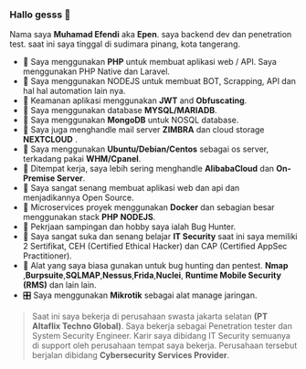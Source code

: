 ### Hallo gesss 👋
Nama saya **Muhamad Efendi** aka **Epen**. saya backend dev dan penetration test.
saat ini saya tinggal di sudimara pinang, kota tangerang.


- 🐘 Saya menggunakan **PHP** untuk membuat aplikasi web / API. Saya menggunakan PHP Native dan Laravel.
- 🐹 Saya menggunakan NODEJS untuk membuat BOT, Scrapping, API dan hal hal automation lain nya.
- 🔐 Keamanan aplikasi menggunakan **JWT** and **Obfuscating**.
- 🥞 Saya menggunakan database **MYSQL/MARIADB**.
- 🥞 Saya menggunakan **MongoDB** untuk NOSQL database.
- 🐧 Saya juga menghandle mail server **ZIMBRA** dan cloud storage **NEXTCLOUD** .
- 🐧 Saya menggunakan **Ubuntu/Debian/Centos** sebagai os server, terkadang pakai **WHM/Cpanel**.
- 🐧 Ditempat kerja, saya lebih sering menghandle **AlibabaCloud** dan **On-Premise Server**.
- 🐧 Saya sangat senang membuat aplikasi web dan api dan menjadikannya Open Source.
- 📶 Microservices proyek menggunakan **Docker** dan  sebagian besar menggunakan stack **PHP** **NODEJS**.
- 🔐 Pekrjaan sampingan dan hobby saya ialah Bug Hunter.
- 🔐 Saya sangat suka dan senang belajar **IT Security** saat ini saya memiliki 2 Sertifikat, CEH (Certified Ethical Hacker) dan CAP (Certified AppSec Practitioner).
- 🔐 Alat yang saya biasa gunakan untuk bug hunting dan pentest. **Nmap** ,**Burpsuite**,**SQLMAP**,**Nessus**,**Frida**,**Nuclei**, **Runtime Mobile Security (RMS)** dan lain lain.
- 🎛 Saya menggunakan **Mikrotik** sebagai alat manage jaringan.


 > Saat ini saya bekerja di perusahaan swasta jakarta selatan **(PT Altaflix Techno Global)**.
 > Saya bekerja sebagai Penetration tester dan System Security Engineer.
 > Karir saya dibidang IT Security semuanya di support oleh perusahaan tempat saya bekerja. Perusahaan tersebut berjalan dibidang **Cybersecurity Services Provider**.

<!--
**mfndi/mfndi** is a ✨ _special_ ✨ repository because its `README.md` (this file) appears on your GitHub profile.

Here are some ideas to get you started:

- 🔭 I’m currently working on ...
- 🌱 I’m currently learning ...
- 👯 I’m looking to collaborate on ...
- 🤔 I’m looking for help with ...
- 💬 Ask me about ...
- 📫 How to reach me: ...
- 😄 Pronouns: ...
- ⚡ Fun fact: ...
-->
